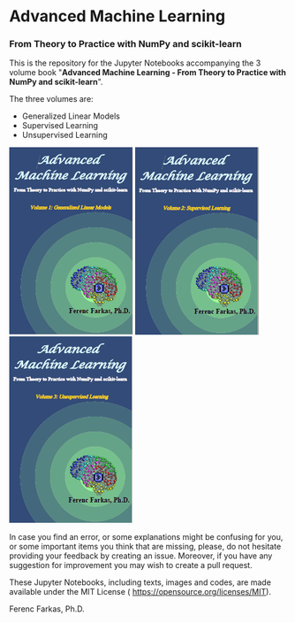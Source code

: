 # Advanced Machine Learning
### From Theory to Practice with NumPy and scikit-learn

This is the repository for the Jupyter Notebooks accompanying the 3 volume book "**Advanced Machine Learning - From Theory to Practice with NumPy and scikit-learn**". 

The three volumes are:
- Generalized Linear Models
- Supervised Learning
- Unsupervised Learning

![Volume 1](AML1-Cover.PNG)
![Volume 1](AML2-Cover.PNG)
![Volume 1](AML3-Cover.PNG)

In case you find an error, or some explanations might be confusing for you, or some important items you think that are missing, please, do not hesitate providing your feedback by creating an issue. Moreover, if you have any suggestion for improvement you may wish to create a pull request.

These Jupyter Notebooks, including texts, images and codes, are made available under the MIT License ( <https://opensource.org/licenses/MIT>).

Ferenc Farkas, Ph.D.
